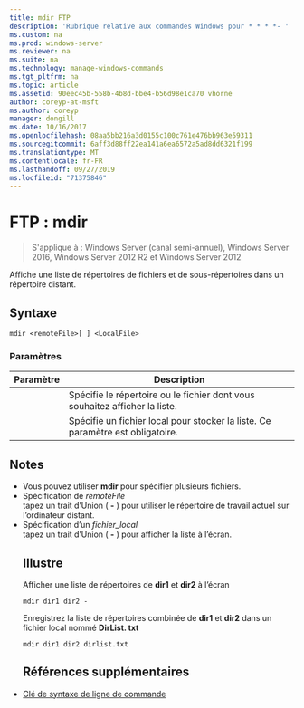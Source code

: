 ```yaml
---
title: mdir FTP
description: 'Rubrique relative aux commandes Windows pour * * * *- '
ms.custom: na
ms.prod: windows-server
ms.reviewer: na
ms.suite: na
ms.technology: manage-windows-commands
ms.tgt_pltfrm: na
ms.topic: article
ms.assetid: 90eec45b-558b-4b8d-bbe4-b56d98e1ca70 vhorne
author: coreyp-at-msft
ms.author: coreyp
manager: dongill
ms.date: 10/16/2017
ms.openlocfilehash: 08aa5bb216a3d0155c100c761e476bb963e59311
ms.sourcegitcommit: 6aff3d88ff22ea141a6ea6572a5ad8dd6321f199
ms.translationtype: MT
ms.contentlocale: fr-FR
ms.lasthandoff: 09/27/2019
ms.locfileid: "71375846"
---
```

# <a name="ftp-mdir"></a>FTP : mdir

>S'applique à : Windows Server (canal semi-annuel), Windows Server 2016, Windows Server 2012 R2 et Windows Server 2012

Affiche une liste de répertoires de fichiers et de sous-répertoires dans un répertoire distant.   
## <a name="syntax"></a>Syntaxe  
```  
mdir <remoteFile>[ ] <LocalFile>  
```  
### <a name="parameters"></a>Paramètres  

|  Paramètre   |                               Description                                |
|--------------|--------------------------------------------------------------------------|
| <remoteFile> |   Spécifie le répertoire ou le fichier dont vous souhaitez afficher la liste.   |
| <LocalFile>  | Spécifie un fichier local pour stocker la liste. Ce paramètre est obligatoire. |

## <a name="remarks"></a>Notes  
- Vous pouvez utiliser **mdir** pour spécifier plusieurs fichiers.  
- Spécification de *remoteFile*  
  tapez un trait d’Union ( **-** ) pour utiliser le répertoire de travail actuel sur l’ordinateur distant.  
- Spécification d’un *fichier_local*  
  tapez un trait d’Union ( **-** ) pour afficher la liste à l’écran.  
  ## <a name="BKMK_Examples"></a>Illustre  
  Afficher une liste de répertoires de **dir1** et **dir2** à l’écran  
  ```  
  mdir dir1 dir2 -  
  ```  
  Enregistrez la liste de répertoires combinée de **dir1** et **dir2** dans un fichier local nommé **DirList. txt**  
  ```  
  mdir dir1 dir2 dirlist.txt  
  ```  
  ## <a name="additional-references"></a>Références supplémentaires  
- [Clé de syntaxe de ligne de commande](command-line-syntax-key.md)  
